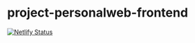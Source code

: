 # project-personalweb-frontend

[![Netlify Status](https://api.netlify.com/api/v1/badges/9fb5a719-0416-4151-ac12-9d7f07b35f9a/deploy-status)](https://app.netlify.com/sites/nurrizkyimani/deploys)
